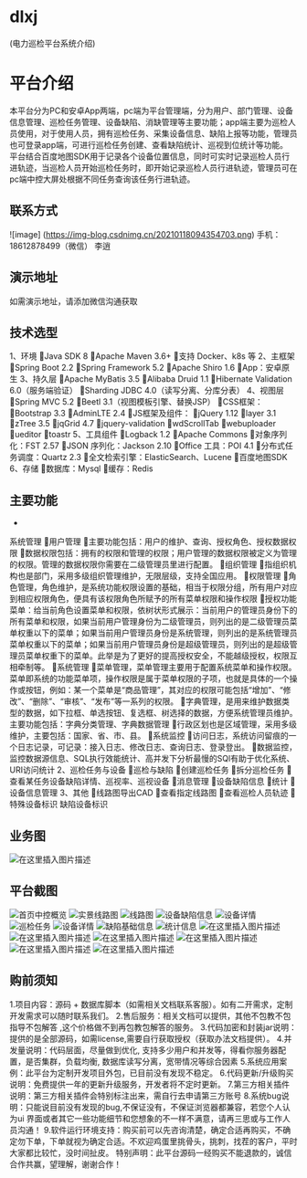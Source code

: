 # dlxj
(电力巡检平台系统介绍)

# 平台介绍
本平台分为PC和安卓App两端，pc端为平台管理端，分为用户、部门管理、设备信息管理、巡检任务管理、设备缺陷、消缺管理等主要功能；app端主要为巡检人员使用，对于使用人员，拥有巡检任务、采集设备信息、缺陷上报等功能，管理员也可登录app端，可进行巡检任务创建、查看缺陷统计、巡视到位统计等功能。
平台结合百度地图SDK用于记录各个设备位置信息，同时可实时记录巡检人员行进轨迹，当巡检人员开始巡检任务时，即开始记录巡检人员行进轨迹，管理员可在pc端中控大屏处根据不同任务查询该任务行进轨迹。
## 联系方式
![image]
(https://img-blog.csdnimg.cn/20210118094354703.png)
手机：18612878499（微信）      李逍
## 演示地址
如需演示地址，请添加微信沟通获取
## 技术选型
1、环境
Java SDK 8
Apache Maven 3.6+
支持 Docker、k8s 等
2、主框架
Spring Boot 2.2
Spring Framework 5.2
Apache Shiro 1.6
App：安卓原生
3、持久层
Apache MyBatis 3.5
Alibaba Druid 1.1
Hibernate Validation 6.0（服务端验证）
Sharding JDBC 4.0（读写分离、分库分表）
4、视图层
Spring MVC 5.2
Beetl 3.1（视图模板引擎、替换JSP）
CSS框架：
Bootstrap 3.3
AdminLTE 2.4
JS框架及组件：
jQuery 1.12
layer 3.1
zTree 3.5
jqGrid 4.7
jquery-validation
wdScrollTab
webuploader
ueditor
toastr
5、工具组件
Logback 1.2
Apache Commons
对象序列化：FST 2.57
JSON 序列化：Jackson 2.10
Office 工具：POI 4.1
分布式任务调度：Quartz 2.3
全文检索引擎：ElasticSearch、Lucene
百度地图SDK
6、存储
数据库：Mysql
缓存：Redis

## 主要功能

*
系统管理
用户管理
主要功能包括：用户的维护、查询、授权角色、授权数据权限
数据权限包括：拥有的权限和管理的权限；用户管理的数据权限被定义为管理的权限。管理的数据权限你需要在二级管理员里进行配置。
组织管理
指组织机构也是部门，采用多级组织管理维护，无限层级，支持全国应用。
权限管理
角色管理，角色维护，是系统功能权限设置的基础，相当于权限分组，所有用户对应到相应权限角色，便具有该权限角色所赋予的所有菜单权限和操作权限
授权功能菜单：给当前角色设置菜单和权限，依树状形式展示：当前用户的管理员身份下的所有菜单和权限，如果当前用户管理身份为二级管理员，则列出的是二级管理员菜单权重以下的菜单；如果当前用户管理员身份是系统管理，则列出的是系统管理员菜单权重以下的菜单；如果当前用户管理员身份是超级管理员，则列出的是超级管理员菜单权重下的菜单。此举是为了更好的提高授权安全，不能越级授权，权限互相牵制等。
系统管理
菜单管理，菜单管理主要用于配置系统菜单和操作权限。菜单即系统的功能菜单项，操作权限是属于菜单权限的子项，也就是具体的一个操作或按钮，例如：某一个菜单是“商品管理”，其对应的权限可能包括“增加”、“修改”、“删除”、“审核”、“发布”等一系列的权限。
字典管理，是用来维护数据类型的数据，如下拉框、单选按钮、复选框、树选择的数据，方便系统管理员维护。主要功能包括：字典分类管理、字典数据管理
行政区划也是区域管理，采用多级维护，主要包括：国家、省、市、县。
系统监控
访问日志，系统访问留痕的一个日志记录，可记录：接入日志、修改日志、查询日志、登录登出。
数据监控，监控数据源信息、SQL执行效能统计、高并发下分析最慢的SQl有助于优化系统、URI访问统计
2、巡检任务与设备
巡检与缺陷
创建巡检任务
拆分巡检任务
查看某任务设备缺陷详情、巡视率、巡视设备
消息管理
设备缺陷信息
统计
设备信息管理
3、其他
线路图导出CAD
查看指定线路图
查看巡检人员轨迹
特殊设备标识
缺陷设备标识
## 业务图
![在这里插入图片描述](https://img-blog.csdnimg.cn/20210118094608421.png?x-oss-process=image/watermark,type_ZmFuZ3poZW5naGVpdGk,shadow_10,text_aHR0cHM6Ly9ibG9nLmNzZG4ubmV0L3FxXzM2NTUxNDg2,size_16,color_FFFFFF,t_70#pic_center)
## 平台截图
![首页中控概览](https://img-blog.csdnimg.cn/20210118094714465.png?x-oss-process=image/watermark,type_ZmFuZ3poZW5naGVpdGk,shadow_10,text_aHR0cHM6Ly9ibG9nLmNzZG4ubmV0L3FxXzM2NTUxNDg2,size_16,color_FFFFFF,t_70#pic_center)
![实景线路图](https://img-blog.csdnimg.cn/20210118094740318.png?x-oss-process=image/watermark,type_ZmFuZ3poZW5naGVpdGk,shadow_10,text_aHR0cHM6Ly9ibG9nLmNzZG4ubmV0L3FxXzM2NTUxNDg2,size_16,color_FFFFFF,t_70)
![线路图](https://img-blog.csdnimg.cn/20210118094740233.png?x-oss-process=image/watermark,type_ZmFuZ3poZW5naGVpdGk,shadow_10,text_aHR0cHM6Ly9ibG9nLmNzZG4ubmV0L3FxXzM2NTUxNDg2,size_16,color_FFFFFF,t_70)
![设备缺陷信息](https://img-blog.csdnimg.cn/20210118094740216.png?x-oss-process=image/watermark,type_ZmFuZ3poZW5naGVpdGk,shadow_10,text_aHR0cHM6Ly9ibG9nLmNzZG4ubmV0L3FxXzM2NTUxNDg2,size_16,color_FFFFFF,t_70)
![设备详情](https://img-blog.csdnimg.cn/20210118094740204.png?x-oss-process=image/watermark,type_ZmFuZ3poZW5naGVpdGk,shadow_10,text_aHR0cHM6Ly9ibG9nLmNzZG4ubmV0L3FxXzM2NTUxNDg2,size_16,color_FFFFFF,t_70)
![巡检任务](https://img-blog.csdnimg.cn/20210118094740206.png?x-oss-process=image/watermark,type_ZmFuZ3poZW5naGVpdGk,shadow_10,text_aHR0cHM6Ly9ibG9nLmNzZG4ubmV0L3FxXzM2NTUxNDg2,size_16,color_FFFFFF,t_70)
![设备详情](https://img-blog.csdnimg.cn/20210118094740176.png?x-oss-process=image/watermark,type_ZmFuZ3poZW5naGVpdGk,shadow_10,text_aHR0cHM6Ly9ibG9nLmNzZG4ubmV0L3FxXzM2NTUxNDg2,size_16,color_FFFFFF,t_70)
![缺陷基础信息](https://img-blog.csdnimg.cn/20210118094740180.png?x-oss-process=image/watermark,type_ZmFuZ3poZW5naGVpdGk,shadow_10,text_aHR0cHM6Ly9ibG9nLmNzZG4ubmV0L3FxXzM2NTUxNDg2,size_16,color_FFFFFF,t_70)
![统计信息](https://img-blog.csdnimg.cn/20210118094740170.png?x-oss-process=image/watermark,type_ZmFuZ3poZW5naGVpdGk,shadow_10,text_aHR0cHM6Ly9ibG9nLmNzZG4ubmV0L3FxXzM2NTUxNDg2,size_16,color_FFFFFF,t_70)
![在这里插入图片描述](https://img-blog.csdnimg.cn/2021011809494553.png)
![在这里插入图片描述](https://img-blog.csdnimg.cn/2021011809494580.png)
![在这里插入图片描述](https://img-blog.csdnimg.cn/2021011809494551.png)
![在这里插入图片描述](https://img-blog.csdnimg.cn/2021011809494538.png)
![在这里插入图片描述](https://img-blog.csdnimg.cn/20210118094944990.png)
![在这里插入图片描述](https://img-blog.csdnimg.cn/20210118094944968.png)
## 购前须知
1.项目内容：源码 + 数据库脚本（如需相关文档联系客服）。如有二开需求，定制开发需求可以随时联系我们。
2.售后服务：相关文档可以提供，其他不包教不包指导不包解答 ,这个价格做不到再包教包解答的服务。
3.代码加密和封装jar说明：提供的是全部源码，如需license,需要自行获取授权（获取办法文档提供）。
4.并发量说明：代码层面，尽量做到优化, 支持多少用户和并发等，得看你服务器配置，是否集群，负载均衡, 数据库读写分离，宽带情况等综合因素
5.系统应用案例：此平台为定制开发项目外包，已目前没有发现不稳定。
6.代码更新/升级购买说明：免费提供一年的更新升级服务，开发者将不定时更新。
7.第三方相关插件说明：第三方相关插件会特别标注出来，需自行去申请第三方账号
8.系统bug说明：只能说目前没有发现的bug,不保证没有，不保证浏览器都兼容，若您个人认为ui 界面或者其它一些功能细节和您想象的不一样不满意，请再三思或与工作人员沟通！
9.软件运行环境支持：购买前可以先咨询清楚，确定合适再购买，不确定勿下单，下单就视为确定合适。不欢迎鸡蛋里挑骨头，挑刺，找茬的客户，平时大家都比较忙，没时间扯皮。
特别声明：此平台源码一经购买不能退款的，诚信合作共赢，望理解，谢谢合作！
